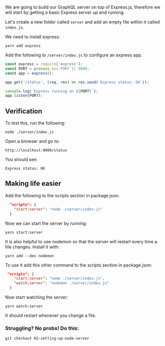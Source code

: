 We are going to build our GraphQL server on top of Express.js, therefore we will start by getting a basic Express server up and running.

Let's create a new folder called `server` and add an empty file within it called `index.js`.

We need to install express:

```ssh
yarn add express
```

Add the following to `/server/index.js` to configure an express app.

``` js
const express = require('express');
const PORT = process.env.PORT || 9000;
const app = express();

app.get('/status', (req, res) => res.send('Express status: OK'));

console.log(`Express running on ${PORT}`);
app.listen(PORT);
```

## Verification

To test this, run the following:

``` ssh
node ./server/index.js
```

Open a browser and go to: 
``` ssh
http://localhost:9000/status
```

You should see:
```
Express status: OK
```

## Making life easier

Add the following to the scripts section in package.json:

``` json
  "scripts": {
    "start:server": "node ./server/index.js"
  }
```

Now we can start the server by running:

``` ssh
yarn start:server
```

It is also helpful to use nodemon so that the server will restart every time a file changes. 
Install it with:

``` ssh
yarn add --dev nodemon
```

To use it add this other command to the scripts section in package.json:

``` json
 "scripts": {
    "start:server": "node ./server/index.js",
    "watch:server": "nodemon ./server/index.js"
  }
```

Now start watching the server:

``` ssh
yarn watch:server
```

It should restart whenever you change a file.


### Struggling? No probs! Do this:
```
git checkout 02-setting-up-node-server
```